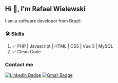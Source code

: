 ## Hi 👋, I'm Rafael Wielewski

I am a software developer from Brazil.

### 🛠️ Skills
 1. ✅ PHP | Javascript | HTML | CSS | Vue 3 | MySQL
 2. ✅ Clean Code

### Contact me
[![Linkedin Badge](https://img.shields.io/badge/LinkedIn-0077B5?style=for-the-badge&logo=linkedin&logoColor=white&link=)]() 
[![Gmail Badge](https://img.shields.io/badge/Gmail-D14836?style=for-the-badge&logo=gmail&logoColor=white&link=mailto:rafaw99@gmail.com)](mailto:rafaw99@gmail.com)
